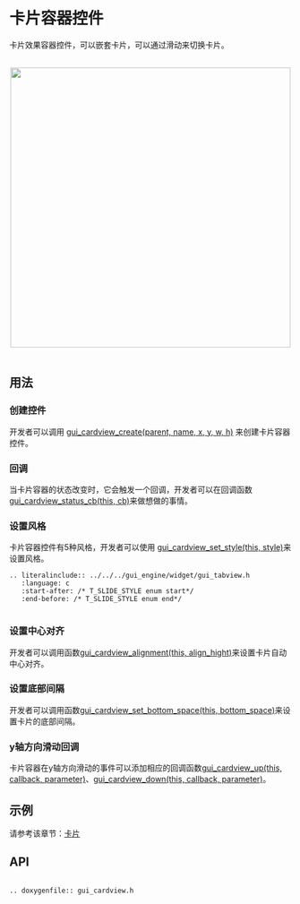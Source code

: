 # 卡片容器控件

卡片效果容器控件，可以嵌套卡片，可以通过滑动来切换卡片。

<br>
<center><img width="500" src= "https://foruda.gitee.com/images/1700123394899348792/914aadf9_10641540.png "></center>
<br>

## 用法

### 创建控件
开发者可以调用 [gui_cardview_create(parent,  name, x, y, w, h)](#gui_cardview_create) 来创建卡片容器控件。

### 回调
当卡片容器的状态改变时，它会触发一个回调，开发者可以在回调函数[gui_cardview_status_cb(this, cb)](#gui_cardview_status_cb)来做想做的事情。

### 设置风格
卡片容器控件有5种风格，开发者可以使用 [gui_cardview_set_style(this, style)](#gui_cardview_set_style)来设置风格。

```eval_rst
.. literalinclude:: ../../../gui_engine/widget/gui_tabview.h
   :language: c
   :start-after: /* T_SLIDE_STYLE enum start*/
   :end-before: /* T_SLIDE_STYLE enum end*/
   
```

### 设置中心对齐
开发者可以调用函数[gui_cardview_alignment(this, align_hight)](#gui_cardview_alignment)来设置卡片自动中心对齐。

### 设置底部间隔
开发者可以调用函数[gui_cardview_set_bottom_space(this, bottom_space)](#gui_cardview_set_bottom_space)来设置卡片的底部间隔。

### y轴方向滑动回调
卡片容器在y轴方向滑动的事件可以添加相应的回调函数[gui_cardview_up(this, callback, parameter)](#gui_cardview_up)、[gui_cardview_down(this, callback, parameter)](#gui_cardview_down)。

## 示例
请参考该章节：[卡片](./gui_card.md)


## API

```eval_rst

.. doxygenfile:: gui_cardview.h

```
